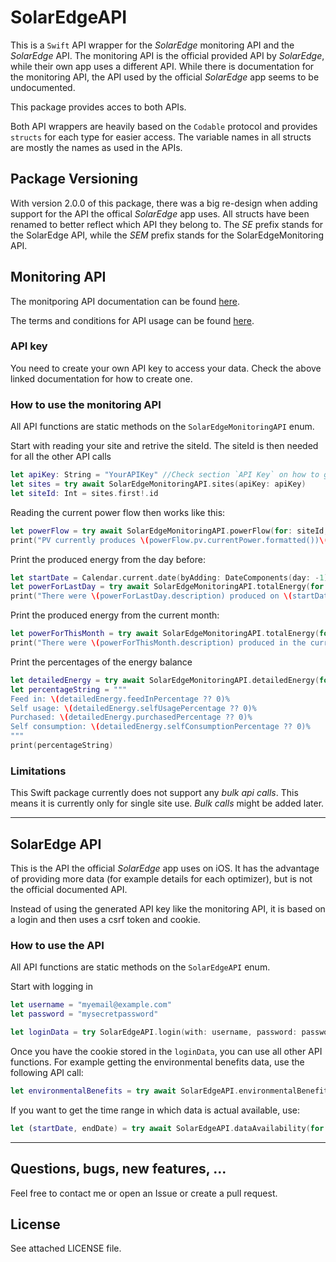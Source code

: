 # SolarEdgeAPI

This is a `Swift` API wrapper for the *SolarEdge* monitoring API and the *SolarEdge* API.
The monitoring API is the official provided API by *SolarEdge*, while their own app uses a different API.
While there is documentation for the monitoring API, the API used by the official *SolarEdge* app seems to be undocumented.

This package provides acces to both APIs.

Both API wrappers are heavily based on the `Codable` protocol and provides `structs` for each type for easier access.
The variable names in all structs are mostly the names as used in the APIs.


## Package Versioning

With version 2.0.0 of this package, there was a big re-design when adding support for the API the offical *SolarEdge* app uses.
All structs have been renamed to better reflect which API they belong to.
The *SE* prefix stands for the SolarEdge API, while the *SEM* prefix stands for the SolarEdgeMonitoring API.


## Monitoring API

The monitporing API documentation can be found [here](https://knowledge-center.solaredge.com/sites/kc/files/se_monitoring_api.pdf).

The terms and conditions for API usage can be found [here](https://monitoring.solaredge.com/solaredge-web/p/license).


### API key

You need to create your own API key to access your data.
Check the above linked documentation for how to create one.


### How to use the monitoring API

All API functions are static methods on the `SolarEdgeMonitoringAPI` enum.

Start with reading your site and retrive the siteId. The siteId is then needed for all the other API calls 

```Swift
let apiKey: String = "YourAPIKey" //Check section `API Key` on how to get an API key
let sites = try await SolarEdgeMonitoringAPI.sites(apiKey: apiKey)
let siteId: Int = sites.first!.id
```

Reading the current power flow then works like this:

```Swift
let powerFlow = try await SolarEdgeMonitoringAPI.powerFlow(for: siteId, apiKey: apiKey)
print("PV currently produces \(powerFlow.pv.currentPower.formatted())\(powerFlow.unit)")
```

Print the produced energy from the day before:

```Swift
let startDate = Calendar.current.date(byAdding: DateComponents(day: -1), to: Date.startOfToday)!
let powerForLastDay = try await SolarEdgeMonitoringAPI.totalEnergy(for: siteId, startDate: startDate, endDate: Date.startOfToday, apiKey: apiKey)
print("There were \(powerForLastDay.description) produced on \(startDate.formatted(date: .numeric, time: .omitted)).")
```

Print the produced energy from the current month:

```Swift
let powerForThisMonth = try await SolarEdgeMonitoringAPI.totalEnergy(for: siteId, startDate: Date.startOfThisMonth, endDate: Date.endOfThisMonth, apiKey: apiKey)
print("There were \(powerForThisMonth.description) produced in the current month.")
```

Print the percentages of the energy balance

```Swift
let detailedEnergy = try await SolarEdgeMonitoringAPI.detailedEnergy(for: siteId, from: Date.startOfToday, until: Date.endOfToday, apiKey: apiKey)
let percentageString = """
Feed in: \(detailedEnergy.feedInPercentage ?? 0)%
Self usage: \(detailedEnergy.selfUsagePercentage ?? 0)%
Purchased: \(detailedEnergy.purchasedPercentage ?? 0)%
Self consumption: \(detailedEnergy.selfConsumptionPercentage ?? 0)%
"""
print(percentageString)
```

### Limitations

This Swift package currently does not support any *bulk api calls*. 
This means it is currently only for single site use.
*Bulk calls* might be added later.

------------------------------------------------------------------------------------------------------------


## SolarEdge API

This is the API the official *SolarEdge* app uses on iOS.
It has the advantage of providing more data (for example details for each optimizer), but is not the official documented API.

Instead of using the generated API key like the monitoring API, it is based on a login and then uses a csrf token and cookie.


### How to use the API

All API functions are static methods on the `SolarEdgeAPI` enum.

Start with logging in 

```Swift
let username = "myemail@example.com"
let password = "mysecretpassword"

let loginData = try SolarEdgeAPI.login(with: username, password: password)
```

Once you have the cookie stored in the `loginData`, you can use all other API functions.
For example getting the environmental benefits data, use the following API call:

```Swift
let environmentalBenefits = try await SolarEdgeAPI.environmentalBenefits(for: siteId, using: csrfToken, cookie: loginData.cookie)
```

If you want to get the time range in which data is actual available, use:

```Swift
let (startDate, endDate) = try await SolarEdgeAPI.dataAvailability(for: siteId, using: csrfToken, cookie: loginData.cookie)
```

------------------------------------------------------------------------------------------------------------

## Questions, bugs, new features, ...

Feel free to contact me or open an Issue or create a pull request.


## License

See attached LICENSE file.
